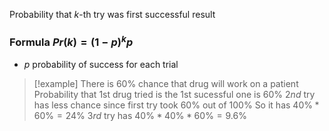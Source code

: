 Probability that $k$-th try was first successful result
### Formula $Pr(k)=(1-p)^{k}p$
- $p$ probability of success for each trial
> [!example] There is $60\%$ chance that drug will work on a patient
> Probability that 1st drug tried is the 1st sucessful one is $60\%$
> $2nd$ try has less chance since first try took $60\%$ out of $100\%$
> So it has $40\%*60\%=24\%$ 
> $3rd$ try has $40\%*40\%*60\%=9.6\%$
